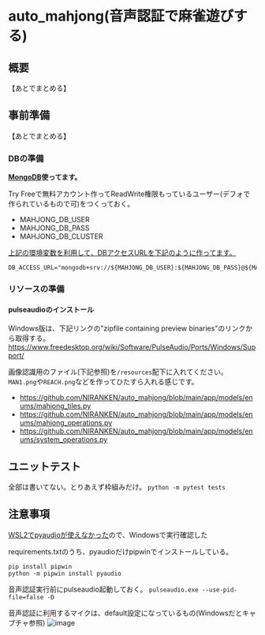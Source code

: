 # auto_mahjong(音声認証で麻雀遊びする)

## 概要
【あとでまとめる】

## 事前準備
【あとでまとめる】
### DBの準備
**[MongoDB](https://www.mongodb.com)使ってます。**

Try Freeで無料アカウント作ってReadWrite権限もっているユーザー(デフォで作られているもので可)をつくっておく。
- MAHJONG_DB_USER
- MAHJONG_DB_PASS
- MAHJONG_DB_CLUSTER

[上記の環境変数を利用して、DBアクセスURLを下記のように作ってます。](https://github.com/NIRANKEN/auto_mahjong/blob/main/app/dao/pymongo_client.py#L21-L23)
```
DB_ACCESS_URL="mongodb+srv://${MAHJONG_DB_USER}:${MAHJONG_DB_PASS}@${MAHJONG_DB_CLUSTER}.mongodb.net/myFirstDatabase"
```
### リソースの準備

#### pulseaudioのインストール
Windows版は、下記リンクの"zipfile containing preview binaries"のリンクから取得する。
https://www.freedesktop.org/wiki/Software/PulseAudio/Ports/Windows/Support/

画像認識用のファイル(下記参照)を`/resources`配下に入れてください。
`MAN1.png`や`REACH.png`などを作ってひたすら入れる感じです。
- https://github.com/NIRANKEN/auto_mahjong/blob/main/app/models/enums/mahjong_tiles.py
- https://github.com/NIRANKEN/auto_mahjong/blob/main/app/models/enums/mahjong_operations.py
- https://github.com/NIRANKEN/auto_mahjong/blob/main/app/models/enums/system_operations.py


## ユニットテスト
全部は書いてない。とりあえず枠組みだけ。
`python -m pytest tests`

## 注意事項
[WSL2でpyaudioが使えなかった](https://github.com/microsoft/WSL/issues/6818)ので、Windowsで実行確認した

requirements.txtのうち、pyaudioだけpipwinでインストールしている。
```
pip install pipwin
python -m pipwin install pyaudio
```

音声認証実行前にpulseaudio起動しておく。
`pulseaudio.exe --use-pid-file=false -D`

音声認証に利用するマイクは、default設定になっているもの(Windowsだとキャプチャ参照)
![image](https://user-images.githubusercontent.com/26358606/156390789-4a07237d-6a5d-4f4c-9b18-53c8ea5fcd06.png)
